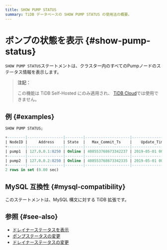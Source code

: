 ```yaml
---
title: SHOW PUMP STATUS
summary: TiDB データベースの SHOW PUMP STATUS の使用法の概要。
---
```


# ポンプの状態を表示 {#show-pump-status}

`SHOW PUMP STATUS`ステートメントは、クラスター内のすべてのPumpノードのステータス情報を表示します。

> **注記：**
>
> この機能は TiDB Self-Hosted にのみ適用され、 [TiDB Cloud](https://docs.pingcap.com/tidbcloud/)では使用できません。

## 例 {#examples}

```sql
SHOW PUMP STATUS;
```

```sql
+--------|----------------|--------|--------------------|---------------------|
| NodeID |     Address    | State  |   Max_Commit_Ts    |    Update_Time      |
+--------|----------------|--------|--------------------|---------------------|
| pump1  | 127.0.0.1:8250 | Online | 408553768673342237 | 2019-05-01 00:00:01 |
+--------|----------------|--------|--------------------|---------------------|
| pump2  | 127.0.0.2:8250 | Online | 408553768673342335 | 2019-05-01 00:00:02 |
+--------|----------------|--------|--------------------|---------------------|
2 rows in set (0.00 sec)
```

## MySQL 互換性 {#mysql-compatibility}

このステートメントは、MySQL 構文に対する TiDB 拡張です。

## 参照 {#see-also}

-   [ドレイナーステータスを表示](/sql-statements/sql-statement-show-drainer-status.md)
-   [ポンプステータスの変更](/sql-statements/sql-statement-change-pump.md)
-   [ドレイナーステータスの変更](/sql-statements/sql-statement-change-drainer.md)
